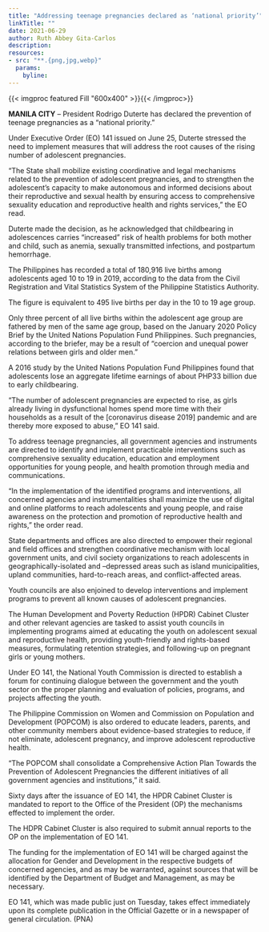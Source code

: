 ```yaml
---
title: "Addressing teenage pregnancies declared as ‘national priority’"
linkTitle: ""
date: 2021-06-29
author: Ruth Abbey Gita-Carlos
description:
resources:
- src: "**.{png,jpg,webp}"
  params:
    byline: 
---
```

{{< imgproc featured Fill "600x400" >}}{{< /imgproc>}}

**MANILA CITY** –  President Rodrigo Duterte has declared the prevention of teenage pregnancies as a “national priority.”

Under Executive Order (EO) 141 issued on June 25, Duterte stressed the need to implement measures that will address the root causes of the rising number of adolescent pregnancies.

“The State shall mobilize existing coordinative and legal mechanisms related to the prevention of adolescent pregnancies, and to strengthen the adolescent’s capacity to make autonomous and informed decisions about their reproductive and sexual health by ensuring access to comprehensive sexuality education and reproductive health and rights services,” the EO read.

Duterte made the decision, as he acknowledged that childbearing in adolescences carries “increased” risk of health problems for both mother and child, such as anemia, sexually transmitted infections, and postpartum hemorrhage.

The Philippines has recorded a total of 180,916 live births among adolescents aged 10 to 19 in 2019, according to the data from the Civil Registration and Vital Statistics System of the Philippine Statistics Authority.

The figure is equivalent to 495 live births per day in the 10 to 19 age group.

Only three percent of all live births within the adolescent age group are fathered by men of the same age group, based on the January 2020 Policy Brief by the United Nations Population Fund Philippines. Such pregnancies, according to the briefer, may be a result of “coercion and unequal power relations between girls and older men.”

A 2016 study by the United Nations Population Fund Philippines found that adolescents lose an aggregate lifetime earnings of about PHP33 billion due to early childbearing.

“The number of adolescent pregnancies are expected to rise, as girls already living in dysfunctional homes spend more time with their households as a result of the [coronavirus disease 2019] pandemic and are thereby more exposed to abuse,” EO 141 said.

To address teenage pregnancies, all government agencies and instruments are directed to identify and implement practicable interventions such as comprehensive sexuality education, education and employment opportunities for young people, and health promotion through media and communications.

“In the implementation of the identified programs and interventions, all concerned agencies and instrumentalities shall maximize the use of digital and online platforms to reach adolescents and young people, and raise awareness on the protection and promotion of reproductive health and rights,” the order read.

State departments and offices are also directed to empower their regional and field offices and strengthen coordinative mechanism with local government units, and civil society organizations to reach adolescents in geographically-isolated and –depressed areas such as island municipalities, upland communities, hard-to-reach areas, and conflict-affected areas.

Youth councils are also enjoined to develop interventions and implement programs to prevent all known causes of adolescent pregnancies.

The Human Development and Poverty Reduction (HPDR) Cabinet Cluster and other relevant agencies are tasked to assist youth councils in implementing programs aimed at educating the youth on adolescent sexual and reproductive health, providing youth-friendly and rights-based measures, formulating retention strategies, and following-up on pregnant girls or young mothers.

Under EO 141, the National Youth Commission is directed to establish a forum for continuing dialogue between the government and the youth sector on the proper planning and evaluation of policies, programs, and projects affecting the youth.

The Philippine Commission on Women and Commission on Population and Development (POPCOM) is also ordered to educate leaders, parents, and other community members about evidence-based strategies to reduce, if not eliminate, adolescent pregnancy, and improve adolescent reproductive health.

“The POPCOM shall consolidate a Comprehensive Action Plan Towards the Prevention of Adolescent Pregnancies the different initiatives of all government agencies and institutions,” it said.

Sixty days after the issuance of EO 141, the HPDR Cabinet Cluster is mandated to report to the Office of the President (OP) the mechanisms effected to implement the order.

The HDPR Cabinet Cluster is also required to submit annual reports to the OP on the implementation of EO 141.

The funding for the implementation of EO 141 will be charged against the allocation for Gender and Development in the respective budgets of concerned agencies, and as may be warranted, against sources that will be identified by the Department of Budget and Management, as may be necessary.

EO 141, which was made public just on Tuesday, takes effect immediately upon its complete publication in the Official Gazette or in a newspaper of general circulation. (PNA)